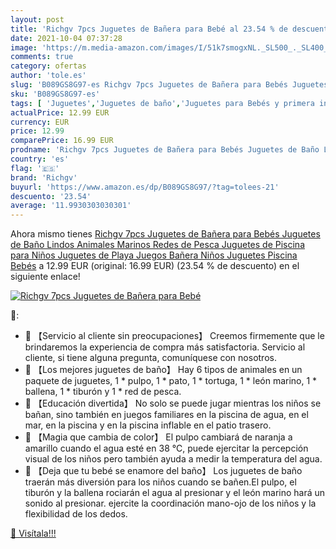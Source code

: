 ```yaml
---
layout: post
title: 'Richgv 7pcs Juguetes de Bañera para Bebé al 23.54 % de descuento'
date: 2021-10-04 07:37:28
image: 'https://m.media-amazon.com/images/I/51k7smogxNL._SL500_._SL400_.jpg'
comments: true
category: ofertas
author: 'tole.es'
slug: 'B089GS8G97-es Richgv 7pcs Juguetes de Bañera para Bebés Juguetes de Baño...'
sku: 'B089GS8G97-es'
tags: [ 'Juguetes','Juguetes de baño','Juguetes para Bebés y primera infancia','Juguetes y juegos','juguetes','richgv', ]
actualPrice: 12.99 EUR
currency: EUR
price: 12.99
comparePrice: 16.99 EUR
prodname: 'Richgv 7pcs Juguetes de Bañera para Bebés Juguetes de Baño Lindos Animales Marinos Redes de Pesca Juguetes de Piscina para Niños Juguetes de Playa Juegos Bañera Niños Juguetes Piscina Bebés'
country: 'es'
flag: '🇪🇸'
brand: 'Richgv'
buyurl: 'https://www.amazon.es/dp/B089GS8G97/?tag=tolees-21'
descuento: '23.54'
average: '11.9930303030301'
---
```


Ahora mismo tienes [Richgv 7pcs Juguetes de Bañera para Bebés Juguetes de Baño Lindos Animales Marinos Redes de Pesca Juguetes de Piscina para Niños Juguetes de Playa Juegos Bañera Niños Juguetes Piscina Bebés](https://www.amazon.es/dp/B089GS8G97/?tag=tolees-21) a 12.99 EUR (original: 16.99 EUR) (23.54 %  de descuento) en el siguiente enlace!

[![Richgv 7pcs Juguetes de Bañera para Bebé](https://m.media-amazon.com/images/I/51k7smogxNL._SL500_._SL400_.jpg)](https://www.amazon.es/dp/B089GS8G97/?tag=tolees-21)

🔎:

- 🚣 【Servicio al cliente sin preocupaciones】 Creemos firmemente que le brindaremos la experiencia de compra más satisfactoria. Servicio al cliente, si tiene alguna pregunta, comuníquese con nosotros.
- 🚣 【Los mejores juguetes de baño】 Hay 6 tipos de animales en un paquete de juguetes, 1 * pulpo, 1 * pato, 1 * tortuga, 1 * león marino, 1 * ballena, 1 * tiburón y 1 * red de pesca.
- 🚣 【Educación divertida】 No solo se puede jugar mientras los niños se bañan, sino también en juegos familiares en la piscina de agua, en el mar, en la piscina y en la piscina inflable en el patio trasero.
- 🚣 【Magia que cambia de color】 El pulpo cambiará de naranja a amarillo cuando el agua esté en 38 ℃, puede ejercitar la percepción visual de los niños pero también ayuda a medir la temperatura del agua.
- 🚣 【Deja que tu bebé se enamore del baño】 Los juguetes de baño traerán más diversión para los niños cuando se bañen.El pulpo, el tiburón y la ballena rociarán el agua al presionar y el león marino hará un sonido al presionar. ejercite la coordinación mano-ojo de los niños y la flexibilidad de los dedos.

[🛒 Visítala!!!](https://www.amazon.es/dp/B089GS8G97/?tag=tolees-21)
